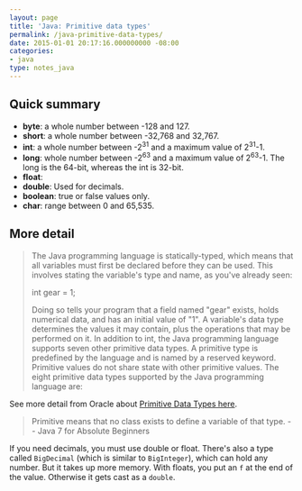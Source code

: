 ```yaml
---
layout: page
title: 'Java: Primitive data types'
permalink: /java-primitive-data-types/
date: 2015-01-01 20:17:16.000000000 -08:00
categories:
- java
type: notes_java
---
```


## Quick summary

* **byte**: a whole number between -128 and 127.
* **short**: a whole number between -32,768 and 32,767.
* **int**: a whole number between -2<sup>31</sup> and a maximum value of 2<sup>31</sup>-1.
* **long**: whole number between -2<sup>63</sup> and a maximum value of 2<sup>63</sup>-1\. The long is the 64-bit, whereas the int is 32-bit.
* **float**:
* **double**: Used for decimals.
* **boolean**: true or false values only.
* **char**: range between 0 and 65,535.

## More detail

> The Java programming language is statically-typed, which means that all variables must first be declared before they can be used. This involves stating the variable's type and name, as you've already seen:
>
> int gear = 1;
>
> Doing so tells your program that a field named "gear" exists, holds numerical data, and has an initial value of "1". A variable's data type determines the values it may contain, plus the operations that may be performed on it. In addition to int, the Java programming language supports seven other primitive data types. A primitive type is predefined by the language and is named by a reserved keyword. Primitive values do not share state with other primitive values. The eight primitive data types supported by the Java programming language are:

See more detail from Oracle about [Primitive Data Types here](https://docs.oracle.com/javase/tutorial/java/nutsandbolts/datatypes.html).

> Primitive means that no class exists to define a variable of that type.
>  -- Java 7 for Absolute Beginners

If you need decimals, you must use double or float. There's also a type called `BigDecimal` (which is similar to `BigInteger`), which can hold any number. But it takes up more memory. With floats, you put an `f` at the end of the value. Otherwise it gets cast as a `double`.